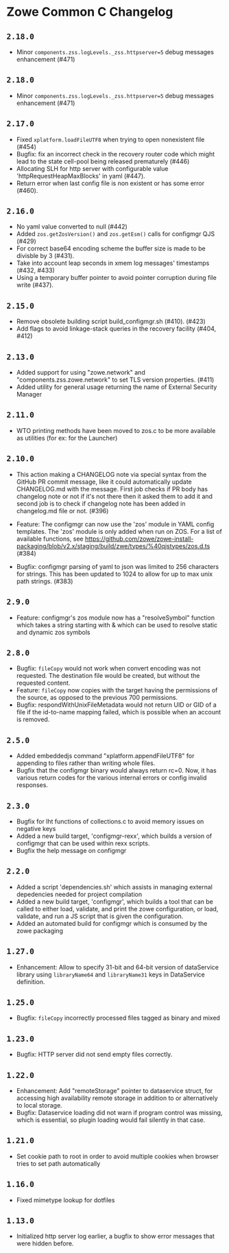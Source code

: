 # Zowe Common C Changelog

## `2.18.0`
- Minor `components.zss.logLevels._zss.httpserver=5` debug messages enhancement (#471)

## `2.18.0`
- Minor `components.zss.logLevels._zss.httpserver=5` debug messages enhancement (#471)

## `2.17.0`
- Fixed `xplatform.loadFileUTF8` when trying to open nonexistent file (#454)
- Bugfix: fix an incorrect check in the recovery router code which might lead to
  the state cell-pool being released prematurely (#446)
- Allocating SLH for http server with configurable value 'httpRequestHeapMaxBlocks' in yaml (#447).
- Return error when last config file is non existent or has some error (#460).

## `2.16.0`
- No yaml value converted to null (#442)
- Added `zos.getZosVersion()` and `zos.getEsm()` calls for configmgr QJS (#429)
- For correct base64 encoding scheme the buffer size is made to be divisble by 3 (#431). 
- Take into account leap seconds in xmem log messages' timestamps (#432, #433)
- Using a temporary buffer pointer to avoid pointer corruption during file write (#437).

## `2.15.0`
- Remove obsolete building script build_configmgr.sh (#410). (#423)
- Add flags to avoid linkage-stack queries in the recovery facility (#404, #412)

## `2.13.0`
- Added support for using "zowe.network" and "components.zss.zowe.network" to set TLS version properties. (#411)
- Added utility for general usage returning the name of External Security Manager

## `2.11.0`

- WTO printing methods have been moved to zos.c to be more available as utilities (for ex: for the Launcher)

## `2.10.0`
- This action making a CHANGELOG note via special syntax from the GitHub PR commit message, like it could automatically update CHANGELOG.md with the message. First job checks if PR body has changelog note or not if it's not there then it asked them to add it and second job is to check if changelog note has been added in changelog.md file or not. (#396)

- Feature: The configmgr can now use the 'zos' module in YAML config templates. The 'zos' module is only added when run on ZOS. For a list of available functions, see https://github.com/zowe/zowe-install-packaging/blob/v2.x/staging/build/zwe/types/%40qjstypes/zos.d.ts (#384)
- Bugfix: configmgr parsing of yaml to json was limited to 256 characters for strings. This has been updated to 1024 to allow for up to max unix path strings. (#383)

## `2.9.0`

- Feature: configmgr's zos module now has a "resolveSymbol" function which takes a string starting with & which can be used to resolve static and dynamic zos symbols

## `2.8.0`

- Bugfix: `fileCopy` would not work when convert encoding was not requested. The destination file would be created, but without the requested content.
- Feature: `fileCopy` now copies with the target having the permissions of the source, as opposed to the previous 700 permissions.
- Bugfix: respondWithUnixFileMetadata would not return UID or GID of a file if the id-to-name mapping failed, which is possible when an account is removed.

## `2.5.0`

- Added embeddedjs command "xplatform.appendFileUTF8" for appending to files rather than writing whole files.
- Bugfix that the configmgr binary would always return rc=0. Now, it has various return codes for the various internal errors or config invalid responses.

## `2.3.0`

- Bugfix for lht functions of collections.c to avoid memory issues on negative keys
- Added a new build target, 'configmgr-rexx', which builds a version of configmgr that can be used within rexx scripts.
- Bugfix the help message on configmgr

## `2.2.0`

- Added a script 'dependencies.sh' which assists in managing external depedencies needed for project compilation
- Added a new build target, 'configmgr', which builds a tool that can be called to either load, validate, and print the zowe configuration, or load, validate, and run a JS script that is given the configuration.
- Added an automated build for configmgr which is consumed by the zowe packaging

## `1.27.0`

- Enhancement: Allow to specify 31-bit and 64-bit version of dataService library using `libraryName64` and `libraryName31` keys in DataService definition.

## `1.25.0`

- Bugfix: `fileCopy` incorrectly processed files tagged as binary and mixed

## `1.23.0`

- Bugfix: HTTP server did not send empty files correctly.

## `1.22.0`

- Enhancement: Add "remoteStorage" pointer to dataservice struct, for accessing high availability remote storage in addition to or alternatively to local storage.
- Bugfix: Dataservice loading did not warn if program control was missing, which is essential, so plugin loading would fail silently in that case.

## `1.21.0`

- Set cookie path to root in order to avoid multiple cookies when browser tries to set path automatically

## `1.16.0`

- Fixed mimetype lookup for dotfiles

## `1.13.0`

- Initialized http server log earlier, a bugfix to show error messages that were hidden before.
